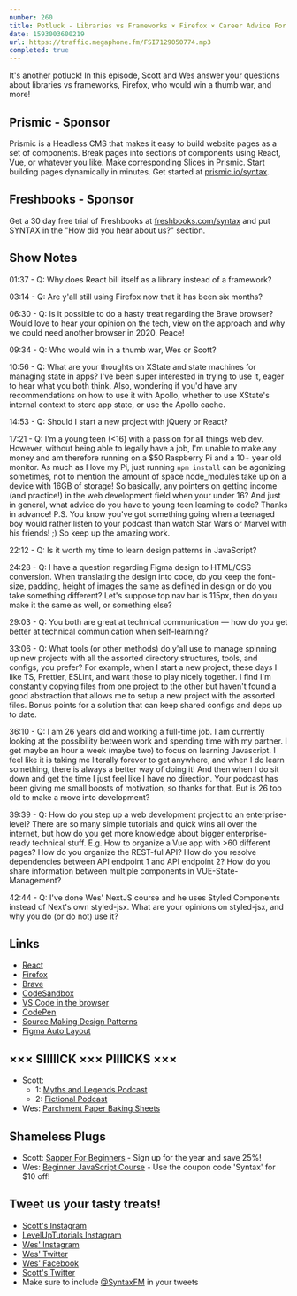 ```yaml
---
number: 260
title: Potluck - Libraries vs Frameworks × Firefox × Career Advice For Teenagers × Who Would Win a Thumb War? × More!
date: 1593003600219
url: https://traffic.megaphone.fm/FSI7129050774.mp3
completed: true
---
```


It's another potluck! In this episode, Scott and Wes answer your questions about libraries vs frameworks, Firefox, who would win a thumb war, and more!

## Prismic - Sponsor
Prismic is a Headless CMS that makes it easy to build website pages as a set of components. Break pages into sections of components using React, Vue, or whatever you like. Make corresponding Slices in Prismic. Start building pages dynamically in minutes. Get started at [prismic.io/syntax](https://prismic.io/syntax).

## Freshbooks - Sponsor
Get a 30 day free trial of Freshbooks at [freshbooks.com/syntax](https://freshbooks.com/syntax) and put SYNTAX in the "How did you hear about us?" section.

## Show Notes

01:37 - Q: Why does React bill itself as a library instead of a framework?

03:14 - Q: Are y'all still using Firefox now that it has been six months?

06:30 - Q: Is it possible to do a hasty treat regarding the Brave browser? Would love to hear your opinion on the tech, view on the approach and why we could need another browser in 2020. Peace!

09:34 - Q: Who would win in a thumb war, Wes or Scott?

10:56 - Q: What are your thoughts on XState and state machines for managing state in apps? I've been super interested in trying to use it, eager to hear what you both think. Also, wondering if you'd have any recommendations on how to use it with Apollo, whether to use XState's internal context to store app state, or use the Apollo cache.

14:53 - Q: Should I start a new project with jQuery or React?

17:21 - Q: I'm a young teen (<16) with a passion for all things web dev. However, without being able to legally have a job, I'm unable to make any money and am therefore running on a $50 Raspberry Pi and a 10+ year old monitor. As much as I love my Pi, just running `npm install` can be agonizing sometimes, not to mention the amount of space node_modules take up on a device with 16GB of storage! So basically, any pointers on getting income (and practice!) in the web development field when your under 16? And just in general, what advice do you have to young teen learning to code? Thanks in advance! P.S. You know you've got something going when a teenaged boy would rather listen to your podcast than watch Star Wars or Marvel with his friends! ;) So keep up the amazing work.

22:12 - Q: Is it worth my time to learn design patterns in JavaScript?

24:28 - Q: I have a question regarding Figma design to HTML/CSS conversion. When translating the design into code, do you keep the font-size, padding, height of images the same as defined in design or do you take something different? Let's suppose top nav bar is 115px, then do you make it the same as well, or something else?

29:03 - Q: You both are great at technical communication — how do you get better at technical communication when self-learning?

33:06 - Q: What tools (or other methods) do y'all use to manage spinning up new projects with all the assorted directory structures, tools, and configs, you prefer? For example, when I start a new project, these days I like TS, Prettier, ESLint, and want those to play nicely together. I find I'm constantly copying files from one project to the other but haven't found a good abstraction that allows me to setup a new project with the assorted files. Bonus points for a solution that can keep shared configs and deps up to date.

36:10 - Q: I am 26 years old and working a full-time job. I am currently looking at the possibility between work and spending time with my partner. I get maybe an hour a week (maybe two) to focus on learning Javascript. I feel like it is taking me literally forever to get anywhere, and when I do learn something, there is always a better way of doing it! And then when I do sit down and get the time I just feel like I have no direction. Your podcast has been giving me small boosts of motivation, so thanks for that. But is 26 too old to make a move into development?

39:39 - Q: How do you step up a web development project to an enterprise-level? There are so many simple tutorials and quick wins all over the internet, but how do you get more knowledge about bigger enterprise-ready technical stuff. E.g. How to organize a Vue app with >60 different pages? How do you organize the REST-ful API? How do you resolve dependencies between API endpoint 1 and API endpoint 2? How do you share information between multiple components in VUE-State-Management?

42:44 - Q: I've done Wes' NextJS course and he uses Styled Components instead of Next's own styled-jsx. What are your opinions on styled-jsx, and why you do (or do not) use it?

## Links
* [React](https://reactjs.org/)
* [Firefox](https://www.mozilla.org/en-US/firefox/)
* [Brave](https://brave.com/)
* [CodeSandbox](https://codesandbox.io/)
* [VS Code in the browser](https://github.com/cdr/code-server)
* [CodePen](https://codepen.io/)
* [Source Making Design Patterns](https://sourcemaking.com/design_patterns)
* [Figma Auto Layout](https://www.figma.com/blog/announcing-auto-layout/)

## ××× SIIIIICK ××× PIIIICKS ×××
* Scott:
  * 1: [Myths and Legends Podcast](https://www.mythpodcast.com/)
  * 2: [Fictional Podcast](https://www.fictional.fm/)
* Wes: [Parchment Paper Baking Sheets](https://amzn.to/2A9c5P0)

## Shameless Plugs
* Scott: [Sapper For Beginners](https://www.leveluptutorials.com/pro) - Sign up for the year and save 25%!
* Wes: [Beginner JavaScript Course](https://beginnerjavascript.com/) - Use the coupon code 'Syntax' for $10 off!

## Tweet us your tasty treats!
* [Scott's Instagram](https://www.instagram.com/stolinski/)
* [LevelUpTutorials Instagram](https://www.instagram.com/LevelUpTutorials/)
* [Wes' Instagram](https://www.instagram.com/wesbos/)
* [Wes' Twitter](https://twitter.com/wesbos)
* [Wes' Facebook](https://www.facebook.com/wesbos.developer)
* [Scott's Twitter](https://twitter.com/stolinski)
* Make sure to include [@SyntaxFM](https://twitter.com/SyntaxFM) in your tweets
